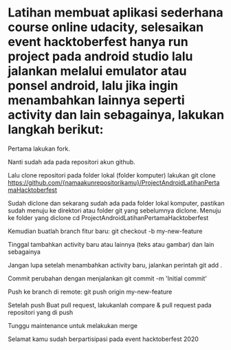# Latihan membuat aplikasi sederhana course online udacity, selesaikan event hacktoberfest hanya run project pada android studio lalu jalankan melalui emulator atau ponsel android, lalu jika ingin menambahkan lainnya seperti activity dan lain sebagainya, lakukan langkah berikut:

Pertama lakukan fork.

Nanti sudah ada pada repositori akun github.

Lalu clone repositori pada folder lokal (folder komputer) lakukan git clone https://github.com/{namaakunrepositorikamu}/ProjectAndroidLatihanPertamaHacktoberfest

Sudah diclone dan sekarang sudah ada pada folder lokal komputer, pastikan sudah menuju ke direktori atau folder git yang sebelumnya diclone. Menuju ke folder yang diclone cd ProjectAndroidLatihanPertamaHacktoberfest

Kemudian buatlah branch fitur baru: git checkout -b my-new-feature

Tinggal tambahkan activity baru atau lainnya (teks atau gambar) dan lain sebagainya

Jangan lupa setelah menambahkan activity baru, jalankan perintah git add .

Commit perubahan dengan menjalankan git commit -m 'Initial commit'

Push ke branch di remote: git push origin my-new-feature

Setelah push Buat pull request, lakukanlah compare & pull request pada repositori yang di push

Tunggu maintenance untuk melakukan merge

Selamat kamu sudah berpartisipasi pada event hacktoberfest 2020

